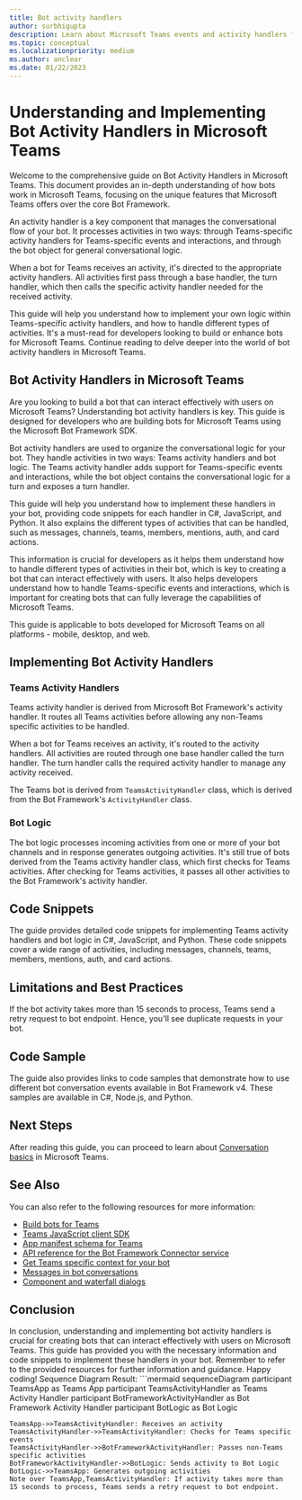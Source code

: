 ```yaml
---
title: Bot activity handlers
author: surbhigupta
description: Learn about Microsoft Teams events and activity handlers for messages, channels, teams, members, mentions, auth, card actions using Microsoft Bot Framework SDK.
ms.topic: conceptual
ms.localizationpriority: medium
ms.author: anclear
ms.date: 01/22/2023
---
```




# Understanding and Implementing Bot Activity Handlers in Microsoft Teams

Welcome to the comprehensive guide on Bot Activity Handlers in Microsoft Teams. This document provides an in-depth understanding of how bots work in Microsoft Teams, focusing on the unique features that Microsoft Teams offers over the core Bot Framework. 

An activity handler is a key component that manages the conversational flow of your bot. It processes activities in two ways: through Teams-specific activity handlers for Teams-specific events and interactions, and through the bot object for general conversational logic. 

When a bot for Teams receives an activity, it's directed to the appropriate activity handlers. All activities first pass through a base handler, the turn handler, which then calls the specific activity handler needed for the received activity. 

This guide will help you understand how to implement your own logic within Teams-specific activity handlers, and how to handle different types of activities. It's a must-read for developers looking to build or enhance bots for Microsoft Teams. Continue reading to delve deeper into the world of bot activity handlers in Microsoft Teams.

## Bot Activity Handlers in Microsoft Teams

Are you looking to build a bot that can interact effectively with users on Microsoft Teams? Understanding bot activity handlers is key. This guide is designed for developers who are building bots for Microsoft Teams using the Microsoft Bot Framework SDK. 

Bot activity handlers are used to organize the conversational logic for your bot. They handle activities in two ways: Teams activity handlers and bot logic. The Teams activity handler adds support for Teams-specific events and interactions, while the bot object contains the conversational logic for a turn and exposes a turn handler. 

This guide will help you understand how to implement these handlers in your bot, providing code snippets for each handler in C#, JavaScript, and Python. It also explains the different types of activities that can be handled, such as messages, channels, teams, members, mentions, auth, and card actions. 

This information is crucial for developers as it helps them understand how to handle different types of activities in their bot, which is key to creating a bot that can interact effectively with users. It also helps developers understand how to handle Teams-specific events and interactions, which is important for creating bots that can fully leverage the capabilities of Microsoft Teams. 

This guide is applicable to bots developed for Microsoft Teams on all platforms - mobile, desktop, and web.

## Implementing Bot Activity Handlers

### Teams Activity Handlers

Teams activity handler is derived from Microsoft Bot Framework's activity handler. It routes all Teams activities before allowing any non-Teams specific activities to be handled. 

When a bot for Teams receives an activity, it's routed to the activity handlers. All activities are routed through one base handler called the turn handler. The turn handler calls the required activity handler to manage any activity received. 

The Teams bot is derived from `TeamsActivityHandler` class, which is derived from the Bot Framework's `ActivityHandler` class.

### Bot Logic

The bot logic processes incoming activities from one or more of your bot channels and in response generates outgoing activities. It's still true of bots derived from the Teams activity handler class, which first checks for Teams activities. After checking for Teams activities, it passes all other activities to the Bot Framework's activity handler.

## Code Snippets

The guide provides detailed code snippets for implementing Teams activity handlers and bot logic in C#, JavaScript, and Python. These code snippets cover a wide range of activities, including messages, channels, teams, members, mentions, auth, and card actions. 

## Limitations and Best Practices

If the bot activity takes more than 15 seconds to process, Teams send a retry request to bot endpoint. Hence, you'll see duplicate requests in your bot.

## Code Sample

The guide also provides links to code samples that demonstrate how to use different bot conversation events available in Bot Framework v4. These samples are available in C#, Node.js, and Python.

## Next Steps

After reading this guide, you can proceed to learn about [Conversation basics](~/bots/how-to/conversations/conversation-basics.md) in Microsoft Teams.

## See Also

You can also refer to the following resources for more information:

- [Build bots for Teams](what-are-bots.md)
- [Teams JavaScript client SDK](../tabs/how-to/using-teams-client-sdk.md)
- [App manifest schema for Teams](../resources/schema/manifest-schema.md)
- [API reference for the Bot Framework Connector service](/azure/bot-service/rest-api/bot-framework-rest-connector-api-reference)
- [Get Teams specific context for your bot](how-to/get-teams-context.md)
- [Messages in bot conversations](how-to/conversations/conversation-messages.md)
- [Component and waterfall dialogs](/azure/bot-service/bot-builder-concept-waterfall-dialogs) 

## Conclusion

In conclusion, understanding and implementing bot activity handlers is crucial for creating bots that can interact effectively with users on Microsoft Teams. This guide has provided you with the necessary information and code snippets to implement these handlers in your bot. Remember to refer to the provided resources for further information and guidance. Happy coding!
Sequence Diagram Result: ```mermaid
sequenceDiagram
    participant TeamsApp as Teams App
    participant TeamsActivityHandler as Teams Activity Handler
    participant BotFrameworkActivityHandler as Bot Framework Activity Handler
    participant BotLogic as Bot Logic

    TeamsApp->>TeamsActivityHandler: Receives an activity
    TeamsActivityHandler->>TeamsActivityHandler: Checks for Teams specific events
    TeamsActivityHandler->>BotFrameworkActivityHandler: Passes non-Teams specific activities
    BotFrameworkActivityHandler->>BotLogic: Sends activity to Bot Logic
    BotLogic->>TeamsApp: Generates outgoing activities
    Note over TeamsApp,TeamsActivityHandler: If activity takes more than 15 seconds to process, Teams sends a retry request to bot endpoint.
```